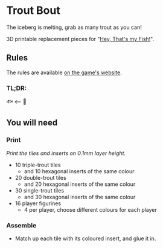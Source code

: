 # Trout Bout

The iceberg is melting, grab as many trout as you can!

3D printable replacement pieces for "[Hey, That's my Fish!](https://www.fantasyflightgames.com/en/products/hey-thats-my-fish/products/hey-thats-my-fish/)". 

## Rules

The rules are available [on the game's website](https://images-cdn.fantasyflightgames.com/ffg_content/hey-thats-my-fish-board-game/hey-thats-my-fish-rulebook.pdf).

### TL;DR:

🐟 <-- 🐧


## You will need

### Print

*Print the tiles and inserts on 0.1mm layer height.*

- 10 triple-trout tiles
  - and 10 hexagonal inserts of the same colour
- 20 double-trout tiles
  - and 20 hexagonal inserts of the same colour
- 30 single-trout tiles
  - and 30 hexagonal inserts of the same colour
- 16 player figurines
  - 4 per player, choose different colours for each player

### Assemble

- Match up each tile with its coloured insert, and glue it in.

